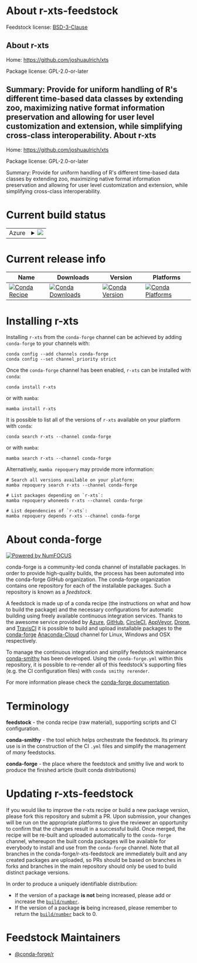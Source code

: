 About r-xts-feedstock
=====================

Feedstock license: [BSD-3-Clause](https://github.com/conda-forge/r-xts-feedstock/blob/main/LICENSE.txt)

About r-xts
-----------

Home: https://github.com/joshuaulrich/xts

Package license: GPL-2.0-or-later

Summary: Provide for uniform handling of R's different time-based data classes by extending zoo, maximizing native format information preservation and allowing for user level customization and extension, while simplifying cross-class interoperability.
About r-xts
-----------

Home: https://github.com/joshuaulrich/xts

Package license: GPL-2.0-or-later

Summary: Provide for uniform handling of R's different time-based data classes by extending zoo, maximizing native format information preservation and allowing for user level customization and extension, while simplifying cross-class interoperability.

Current build status
====================


<table>
    
  <tr>
    <td>Azure</td>
    <td>
      <details>
        <summary>
          <a href="https://dev.azure.com/conda-forge/feedstock-builds/_build/latest?definitionId=1814&branchName=main">
            <img src="https://dev.azure.com/conda-forge/feedstock-builds/_apis/build/status/r-xts-feedstock?branchName=main">
          </a>
        </summary>
        <table>
          <thead><tr><th>Variant</th><th>Status</th></tr></thead>
          <tbody><tr>
              <td>linux_64_r_base4.1</td>
              <td>
                <a href="https://dev.azure.com/conda-forge/feedstock-builds/_build/latest?definitionId=1814&branchName=main">
                  <img src="https://dev.azure.com/conda-forge/feedstock-builds/_apis/build/status/r-xts-feedstock?branchName=main&jobName=linux&configuration=linux%20linux_64_r_base4.1" alt="variant">
                </a>
              </td>
            </tr><tr>
              <td>linux_64_r_base4.2</td>
              <td>
                <a href="https://dev.azure.com/conda-forge/feedstock-builds/_build/latest?definitionId=1814&branchName=main">
                  <img src="https://dev.azure.com/conda-forge/feedstock-builds/_apis/build/status/r-xts-feedstock?branchName=main&jobName=linux&configuration=linux%20linux_64_r_base4.2" alt="variant">
                </a>
              </td>
            </tr><tr>
              <td>linux_aarch64_r_base4.1</td>
              <td>
                <a href="https://dev.azure.com/conda-forge/feedstock-builds/_build/latest?definitionId=1814&branchName=main">
                  <img src="https://dev.azure.com/conda-forge/feedstock-builds/_apis/build/status/r-xts-feedstock?branchName=main&jobName=linux&configuration=linux%20linux_aarch64_r_base4.1" alt="variant">
                </a>
              </td>
            </tr><tr>
              <td>linux_aarch64_r_base4.2</td>
              <td>
                <a href="https://dev.azure.com/conda-forge/feedstock-builds/_build/latest?definitionId=1814&branchName=main">
                  <img src="https://dev.azure.com/conda-forge/feedstock-builds/_apis/build/status/r-xts-feedstock?branchName=main&jobName=linux&configuration=linux%20linux_aarch64_r_base4.2" alt="variant">
                </a>
              </td>
            </tr><tr>
              <td>linux_ppc64le_r_base4.1</td>
              <td>
                <a href="https://dev.azure.com/conda-forge/feedstock-builds/_build/latest?definitionId=1814&branchName=main">
                  <img src="https://dev.azure.com/conda-forge/feedstock-builds/_apis/build/status/r-xts-feedstock?branchName=main&jobName=linux&configuration=linux%20linux_ppc64le_r_base4.1" alt="variant">
                </a>
              </td>
            </tr><tr>
              <td>linux_ppc64le_r_base4.2</td>
              <td>
                <a href="https://dev.azure.com/conda-forge/feedstock-builds/_build/latest?definitionId=1814&branchName=main">
                  <img src="https://dev.azure.com/conda-forge/feedstock-builds/_apis/build/status/r-xts-feedstock?branchName=main&jobName=linux&configuration=linux%20linux_ppc64le_r_base4.2" alt="variant">
                </a>
              </td>
            </tr><tr>
              <td>osx_64_r_base4.1</td>
              <td>
                <a href="https://dev.azure.com/conda-forge/feedstock-builds/_build/latest?definitionId=1814&branchName=main">
                  <img src="https://dev.azure.com/conda-forge/feedstock-builds/_apis/build/status/r-xts-feedstock?branchName=main&jobName=osx&configuration=osx%20osx_64_r_base4.1" alt="variant">
                </a>
              </td>
            </tr><tr>
              <td>osx_64_r_base4.2</td>
              <td>
                <a href="https://dev.azure.com/conda-forge/feedstock-builds/_build/latest?definitionId=1814&branchName=main">
                  <img src="https://dev.azure.com/conda-forge/feedstock-builds/_apis/build/status/r-xts-feedstock?branchName=main&jobName=osx&configuration=osx%20osx_64_r_base4.2" alt="variant">
                </a>
              </td>
            </tr><tr>
              <td>osx_arm64_r_base4.1</td>
              <td>
                <a href="https://dev.azure.com/conda-forge/feedstock-builds/_build/latest?definitionId=1814&branchName=main">
                  <img src="https://dev.azure.com/conda-forge/feedstock-builds/_apis/build/status/r-xts-feedstock?branchName=main&jobName=osx&configuration=osx%20osx_arm64_r_base4.1" alt="variant">
                </a>
              </td>
            </tr><tr>
              <td>osx_arm64_r_base4.2</td>
              <td>
                <a href="https://dev.azure.com/conda-forge/feedstock-builds/_build/latest?definitionId=1814&branchName=main">
                  <img src="https://dev.azure.com/conda-forge/feedstock-builds/_apis/build/status/r-xts-feedstock?branchName=main&jobName=osx&configuration=osx%20osx_arm64_r_base4.2" alt="variant">
                </a>
              </td>
            </tr><tr>
              <td>win_64</td>
              <td>
                <a href="https://dev.azure.com/conda-forge/feedstock-builds/_build/latest?definitionId=1814&branchName=main">
                  <img src="https://dev.azure.com/conda-forge/feedstock-builds/_apis/build/status/r-xts-feedstock?branchName=main&jobName=win&configuration=win%20win_64_" alt="variant">
                </a>
              </td>
            </tr>
          </tbody>
        </table>
      </details>
    </td>
  </tr>
</table>

Current release info
====================

| Name | Downloads | Version | Platforms |
| --- | --- | --- | --- |
| [![Conda Recipe](https://img.shields.io/badge/recipe-r--xts-green.svg)](https://anaconda.org/conda-forge/r-xts) | [![Conda Downloads](https://img.shields.io/conda/dn/conda-forge/r-xts.svg)](https://anaconda.org/conda-forge/r-xts) | [![Conda Version](https://img.shields.io/conda/vn/conda-forge/r-xts.svg)](https://anaconda.org/conda-forge/r-xts) | [![Conda Platforms](https://img.shields.io/conda/pn/conda-forge/r-xts.svg)](https://anaconda.org/conda-forge/r-xts) |

Installing r-xts
================

Installing `r-xts` from the `conda-forge` channel can be achieved by adding `conda-forge` to your channels with:

```
conda config --add channels conda-forge
conda config --set channel_priority strict
```

Once the `conda-forge` channel has been enabled, `r-xts` can be installed with `conda`:

```
conda install r-xts
```

or with `mamba`:

```
mamba install r-xts
```

It is possible to list all of the versions of `r-xts` available on your platform with `conda`:

```
conda search r-xts --channel conda-forge
```

or with `mamba`:

```
mamba search r-xts --channel conda-forge
```

Alternatively, `mamba repoquery` may provide more information:

```
# Search all versions available on your platform:
mamba repoquery search r-xts --channel conda-forge

# List packages depending on `r-xts`:
mamba repoquery whoneeds r-xts --channel conda-forge

# List dependencies of `r-xts`:
mamba repoquery depends r-xts --channel conda-forge
```


About conda-forge
=================

[![Powered by
NumFOCUS](https://img.shields.io/badge/powered%20by-NumFOCUS-orange.svg?style=flat&colorA=E1523D&colorB=007D8A)](https://numfocus.org)

conda-forge is a community-led conda channel of installable packages.
In order to provide high-quality builds, the process has been automated into the
conda-forge GitHub organization. The conda-forge organization contains one repository
for each of the installable packages. Such a repository is known as a *feedstock*.

A feedstock is made up of a conda recipe (the instructions on what and how to build
the package) and the necessary configurations for automatic building using freely
available continuous integration services. Thanks to the awesome service provided by
[Azure](https://azure.microsoft.com/en-us/services/devops/), [GitHub](https://github.com/),
[CircleCI](https://circleci.com/), [AppVeyor](https://www.appveyor.com/),
[Drone](https://cloud.drone.io/welcome), and [TravisCI](https://travis-ci.com/)
it is possible to build and upload installable packages to the
[conda-forge](https://anaconda.org/conda-forge) [Anaconda-Cloud](https://anaconda.org/)
channel for Linux, Windows and OSX respectively.

To manage the continuous integration and simplify feedstock maintenance
[conda-smithy](https://github.com/conda-forge/conda-smithy) has been developed.
Using the ``conda-forge.yml`` within this repository, it is possible to re-render all of
this feedstock's supporting files (e.g. the CI configuration files) with ``conda smithy rerender``.

For more information please check the [conda-forge documentation](https://conda-forge.org/docs/).

Terminology
===========

**feedstock** - the conda recipe (raw material), supporting scripts and CI configuration.

**conda-smithy** - the tool which helps orchestrate the feedstock.
                   Its primary use is in the construction of the CI ``.yml`` files
                   and simplify the management of *many* feedstocks.

**conda-forge** - the place where the feedstock and smithy live and work to
                  produce the finished article (built conda distributions)


Updating r-xts-feedstock
========================

If you would like to improve the r-xts recipe or build a new
package version, please fork this repository and submit a PR. Upon submission,
your changes will be run on the appropriate platforms to give the reviewer an
opportunity to confirm that the changes result in a successful build. Once
merged, the recipe will be re-built and uploaded automatically to the
`conda-forge` channel, whereupon the built conda packages will be available for
everybody to install and use from the `conda-forge` channel.
Note that all branches in the conda-forge/r-xts-feedstock are
immediately built and any created packages are uploaded, so PRs should be based
on branches in forks and branches in the main repository should only be used to
build distinct package versions.

In order to produce a uniquely identifiable distribution:
 * If the version of a package **is not** being increased, please add or increase
   the [``build/number``](https://docs.conda.io/projects/conda-build/en/latest/resources/define-metadata.html#build-number-and-string).
 * If the version of a package **is** being increased, please remember to return
   the [``build/number``](https://docs.conda.io/projects/conda-build/en/latest/resources/define-metadata.html#build-number-and-string)
   back to 0.

Feedstock Maintainers
=====================

* [@conda-forge/r](https://github.com/conda-forge/r/)

